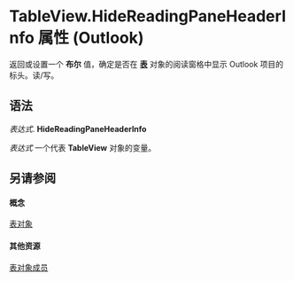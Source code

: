 
# TableView.HideReadingPaneHeaderInfo 属性 (Outlook)

返回或设置一个 **布尔** 值，确定是否在 **[表](026e27f8-1655-060d-e8cc-87eaaf4f1510.md)** 对象的阅读窗格中显示 Outlook 项目的标头。读/写。


## 语法

 _表达式_. **HideReadingPaneHeaderInfo**

 _表达式_ 一个代表 **TableView** 对象的变量。


## 另请参阅


#### 概念


[表对象](026e27f8-1655-060d-e8cc-87eaaf4f1510.md)
#### 其他资源


[表对象成员](2cc17ec6-12cf-d335-9370-d3922b45510e.md)